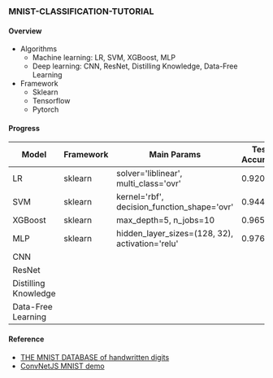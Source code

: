 ### MNIST-CLASSIFICATION-TUTORIAL
#### Overview
- Algorithms
    - Machine learning: LR, SVM, XGBoost, MLP
    - Deep learning: CNN, ResNet, Distilling Knowledge, Data-Free Learning 
- Framework
    - Sklearn
    - Tensorflow
    - Pytorch
#### Progress
Model | Framework | Main Params | Test Accuracy | Time Cost /s | Comments
---| --- | --- | --- | --- | ---
LR | sklearn | solver='liblinear', multi_class='ovr' | 0.9202 | 57.87
SVM | sklearn | kernel='rbf', decision_function_shape='ovr' | 0.9446 | 556.91
XGBoost | sklearn | max_depth=5, n_jobs=10 | 0.9651 | 141.38
MLP | sklearn | hidden_layer_sizes=(128, 32), activation='relu' | 0.9768 | 44.80
CNN |
ResNet |
Distilling Knowledge |
Data-Free Learning |

#### Reference
- [THE MNIST DATABASE
of handwritten digits](http://yann.lecun.com/exdb/mnist/)
- [ConvNetJS MNIST demo](https://cs.stanford.edu/people/karpathy/convnetjs/demo/mnist.html)